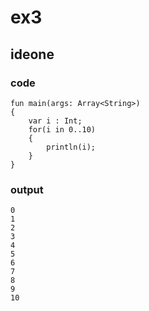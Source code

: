 # ex3
## ideone
### code
    fun main(args: Array<String>) 
    {
    	var i : Int;
    	for(i in 0..10)
    	{
    		println(i);
    	}
    }
### output

    0
    1
    2
    3
    4
    5
    6
    7
    8
    9
    10


    

